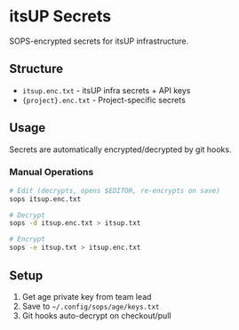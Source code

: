 # itsUP Secrets

SOPS-encrypted secrets for itsUP infrastructure.

## Structure

- `itsup.enc.txt` - itsUP infra secrets + API keys
- `{project}.enc.txt` - Project-specific secrets

## Usage

Secrets are automatically encrypted/decrypted by git hooks.

### Manual Operations

```bash
# Edit (decrypts, opens $EDITOR, re-encrypts on save)
sops itsup.enc.txt

# Decrypt
sops -d itsup.enc.txt > itsup.txt

# Encrypt
sops -e itsup.txt > itsup.enc.txt
```

## Setup

1. Get age private key from team lead
2. Save to `~/.config/sops/age/keys.txt`
3. Git hooks auto-decrypt on checkout/pull

